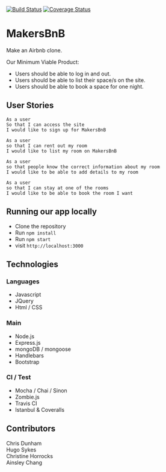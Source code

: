 [![Build Status](https://travis-ci.org/cdunham1989/makers-bnb.svg?branch=master)](https://travis-ci.org/cdunham1989/makers-bnb)
[![Coverage Status](https://coveralls.io/repos/github/cdunham1989/makers-bnb/badge.svg?branch=master)](https://coveralls.io/github/cdunham1989/makers-bnb?branch=master)

# MakersBnB

Make an Airbnb clone.

Our Minimum Viable Product:

- Users should be able to log in and out.
- Users should be able to list their space/s on the site.
- Users should be able to book a space for one night.

## User Stories

```
As a user
So that I can access the site
I would like to sign up for MakersBnB

As a user
so that I can rent out my room
I would like to list my room on MakersBnB

As a user
so that people know the correct information about my room
I would like to be able to add details to my room

As a user
so that I can stay at one of the rooms
I would like to be able to book the room I want
```

## Running our app locally

- Clone the repository
- Run `npm install`
- Run `npm start`
- visit `http://localhost:3000`

Technologies
-----

### Languages

- Javascript
- JQuery
- Html / CSS

### Main

- Node.js
- Express.js
- mongoDB / mongoose
- Handlebars
- Bootstrap

### CI / Test

- Mocha / Chai / Sinon
- Zombie.js
- Travis CI
- Istanbul & Coveralls

Contributors
-----

Chris Dunham   
Hugo Sykes   
Christine Horrocks   
Ainsley Chang   
